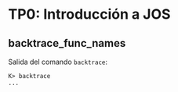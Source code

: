 TP0: Introducción a JOS
=======================

backtrace_func_names
--------------------

Salida del comando `backtrace`:

```
K> backtrace
...
```
